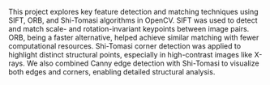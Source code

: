This project explores key feature detection and matching techniques using SIFT, ORB, and Shi-Tomasi algorithms in OpenCV.
SIFT was used to detect and match scale- and rotation-invariant keypoints between image pairs.
ORB, being a faster alternative, helped achieve similar matching with fewer computational resources.
Shi-Tomasi corner detection was applied to highlight distinct structural points, especially in high-contrast images like X-rays.
We also combined Canny edge detection with Shi-Tomasi to visualize both edges and corners, enabling detailed structural analysis.




